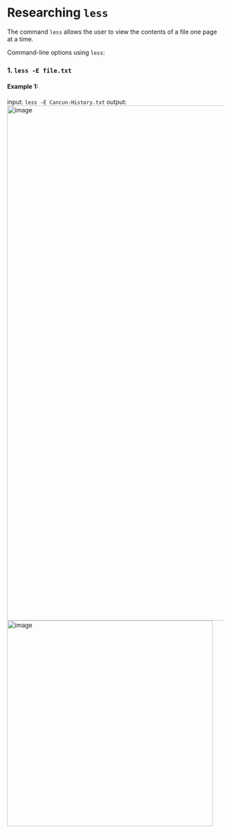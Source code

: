 # Researching `less`

The command `less` allows the user to view the contents of a file one page at a time.

Command-line options using `less`:

### 1. `less -E file.txt`
#### Example 1: 
input: `less -E Cancun-History.txt`
output: <img width="1197" alt="image" src="https://user-images.githubusercontent.com/122497642/224829778-e51372e8-68ce-4bcf-8104-36c70d783735.png">
<img width="478" alt="image" src="https://user-images.githubusercontent.com/122497642/224829845-44f60d43-7a9c-4bc6-997a-5f6ae9bf0ce8.png">
